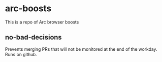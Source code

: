 # arc-boosts

This is a repo of Arc browser boosts

## no-bad-decisions

Prevents merging PRs that will not be monitored at the end of the workday. Runs on github.
